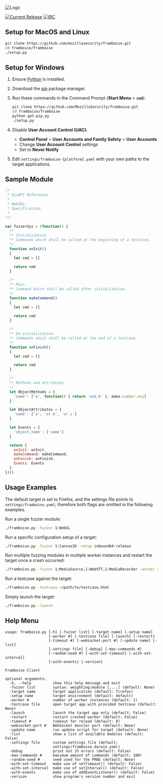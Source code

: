 ![Logo](http://people.mozilla.com/~cdiehl/img/framboise.png)


[![Current Release](https://img.shields.io/github/release/mozillasecurity/framboise.svg)](https://img.shields.io/github/release/mozillasecurity/framboise.svg)
[![IRC](https://img.shields.io/badge/IRC-%23fuzzing-1e72ff.svg?style=flat)](https://www.irccloud.com/invite?channel=%23fuzzing&amp;hostname=irc.mozilla.org&amp;port=6697&amp;ssl=1)


## Setup for MacOS and Linux

```bash
git clone https://github.com/mozillasecurity/framboise.git
cd framboise/framboise
./setup.py
```

## Setup for Windows

1. Ensure [Python](https://www.python.org/downloads/windows/) is installed.
2. Download the [pip](https://bootstrap.pypa.io/get-pip.py) package manager.
2. Run these commands in the Command Prompt (**Start Menu** > **`cmd`**):

    ```bash
    git clone https://github.com/MozillaSecurity/framboise.git
    cd framboise/framboise
    python get-pip.py
    ./setup.py
    ```
3. Disable **User Account Control (UAC)**:
    * **Control Panel** > **User Accounts and Family Safety** > **User Accounts**
    * Change **User Account Control** settings
    * Set to **Never Notify**

5. Edit `settings/framboise-{platform}.yaml` with your own paths to the target applications.


## Sample Module 

```javascript
/*
 * XyzAPI References
 *
 * WebIDL:
 * Specification:
 *
**/

var fuzzerXyz = (function() {
  /*
  ** Initialization
  ** Commands which shall be called at the beginning of a testcase.
  */
  function onInit()
  {
    let cmd = []

    return cmd
  }

  /*
  ** Main
  ** Command which shall be called after initialization.
  */
  function makeCommand()
  {
    let cmd = []

    return cmd
  }

  /*
  ** De-initialization.
  ** Commands which shall be called at the end of a testcase.
  */
  function onFinish()
  {
    let cmd = []

    return cmd
  }

  /*
  ** Methods and attributes.
  */
  let ObjectMethods = {
    'name': ['a', function() { return 'and_b' }, make.number.any]
  }

  let ObjectAttributes = {
    'name': ['a', 'or_b', 'or_c']
  }

  let Events = {
    'object_name': ['name']
  }

  return {
    onInit: onInit,
    makeCommand: makeCommand,
    onFinish: onFinish,
    Events: Events
  }
})()
```

## Usage Examples

The default target is set to Firefox, and the settings file points to `settings/framboise.yaml`; therefore both flags are omitted in the following examples.

Run a single fuzzer module:

```bash
./framboise.py -fuzzer 1:WebGL
```

Run a specific configuration setup of a target:

```bash
./framboise.py -fuzzer 1:Canvas2D -setup inbound64-release
```

Run multiple fuzzing modules in multiple worker instances and restart the target once a crash occurred:

```bash
./framboise.py -fuzzer 1:MediaSource,1:WebVTT,1:MediaRecorder -worker 3 -restart
```

Run a testcase against the target:

```bash
./framboise.py -testcase ~/path/to/testcase.html
```

Simply launch the target:
```bash
./framboise.py -launch
```


## Help Menu

```
usage: framboise.py [-h] [-fuzzer list] [-target name] [-setup name]
                    [-worker #] [-testcase file] [-launch] [-restart]
                    [-timeout #] [-websocket-port #] [-update name] [-list]
                    [-settings file] [-debug] [-max-commands #]
                    [-random-seed #] [-with-set-timeout] [-with-set-interval]
                    [-with-events] [-version]

Framboise Client

optional arguments:
  -h, --help          show this help message and exit
  -fuzzer list        syntax: weighting:module [,...] (default: None)
  -target name        target application (default: firefox)
  -setup name         target environment (default: default)
  -worker #           number of worker instances (default: 1)
  -testcase file      open target app with provided testcase (default: None)
  -launch             launch the target app only (default: False)
  -restart            restart crashed worker (default: False)
  -timeout #          timeout for reload (default: 0)
  -websocket-port #   WebSocket monitor port (default: None)
  -update name        run update script for target (default: None)
  -list               show a list of available modules (default: False)
  -settings file      custom settings file (default:
                      settings/framboise.darwin.yaml)
  -debug              print out JS errors (default: False)
  -max-commands #     maximum amount of commands (default: 100)
  -random-seed #      seed used for the PRNG (default: None)
  -with-set-timeout   make use of setTimeout() (default: False)
  -with-set-interval  make use of setInterval() (default: False)
  -with-events        make use of addEventListener() (default: False)
  -version            show program's version number and exit
```
